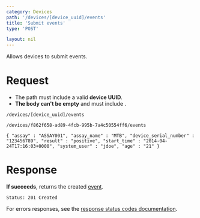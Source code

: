 ```yaml
---
category: Devices
path: '/devices/[device_uuid]/events'
title: 'Submit events'
type: 'POST'

layout: nil
---
```


Allows devices to submit events.

# Request

* The path must include a valid **device UUID**.
* **The body can't be empty** and must include .

`/devices/[device_uuid]/events`

`/devices/f862f658-ad89-4fcb-995b-7a4c50554ff6/events`

`{
  "assay" : "ASSAY001",
  "assay_name" : "MTB",
  "device_serial_number" : "123456789",
  "result" : "positive",
  "start_time" : "2014-04-24T17:16:03+0000",
  "system_user" : "jdoe",
  "age" : "21"
}`

# Response

**If succeeds**, returns the created [event](#/event-resource).

`Status: 201 Created`

For errors responses, see the [response status codes documentation](#http-response-codes).
